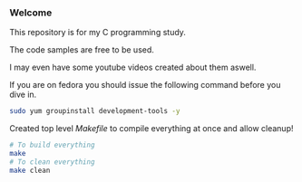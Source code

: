 ### Welcome

This repository is for my C programming study.

The code samples are free to be used.

I may even have some youtube videos created about them aswell.

If you are on fedora you should issue the following command before you dive in.

``` bash
sudo yum groupinstall development-tools -y
```

Created top level *Makefile* to compile everything at once and allow cleanup!

``` bash
# To build everything
make
# To clean everything
make clean
```
